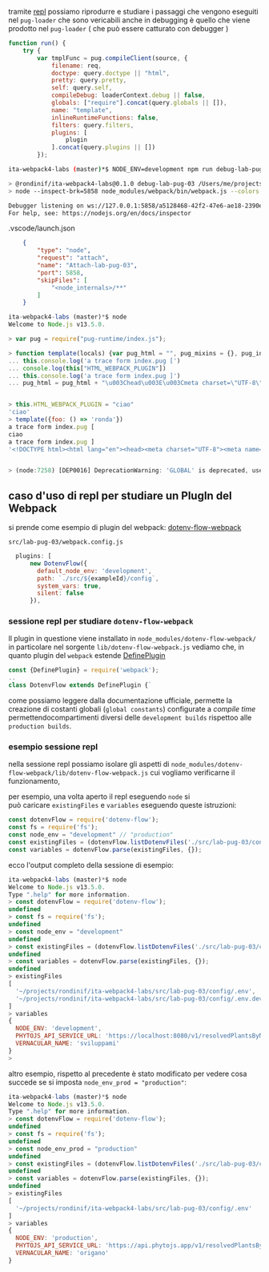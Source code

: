 <!-- private/debug-dot-env/pug-loader-template-debug.md -->

tramite [repl]() possiamo
riprodurre e studiare i passaggi che vengono eseguiti nel `pug-loader` 
che sono vericabili anche in debugging
è quello che viene prodotto nel `pug-loader` ( che può essere catturato con debugger )
``` js 
function run() {
    try {
        var tmplFunc = pug.compileClient(source, {
            filename: req,
            doctype: query.doctype || "html",
            pretty: query.pretty,
            self: query.self,
            compileDebug: loaderContext.debug || false,
            globals: ["require"].concat(query.globals || []),
            name: "template",
            inlineRuntimeFunctions: false,
            filters: query.filters,
            plugins: [
                plugin
            ].concat(query.plugins || [])
        });
```

``` bash
ita-webpack4-labs (master)*$ NODE_ENV=development npm run debug-lab-pug-03

> @rondinif/ita-webpack4-labs@0.1.0 debug-lab-pug-03 /Users/me/projects/rondinif/ita-webpack4-labs
> node --inspect-brk=5858 node_modules/webpack/bin/webpack.js --colors --config src/lab-pug-03/webpack.config.js --mode=development

Debugger listening on ws://127.0.0.1:5858/a5128468-42f2-47e6-ae18-2390e794263e
For help, see: https://nodejs.org/en/docs/inspector
```
.vscode/launch.json
``` json 
    {
        "type": "node",
        "request": "attach",
        "name": "Attach-lab-pug-03",
        "port": 5858,
        "skipFiles": [
            "<node_internals>/**"
        ]
    }
```


``` js
ita-webpack4-labs (master)*$ node 
Welcome to Node.js v13.5.0.

> var pug = require("pug-runtime/index.js");

> function template(locals) {var pug_html = "", pug_mixins = {}, pug_interp;;var locals_for_with = (locals || {});(function (JSON, Object, console, process) {pug_html = pug_html + "\u003C!DOCTYPE html\u003E\u003Chtml lang=\"en\"\u003E";
... this.console.log('a trace form index.pug [')
... console.log(this["HTML_WEBPACK_PLUGIN"])
... this.console.log('a trace form index.pug ]')
... pug_html = pug_html + "\u003Chead\u003E\u003Cmeta charset=\"UTF-8\"\u003E\u003Cmeta name=\"viewport\" content=\"width=device-width, initial-scale=1.0\"\u003E\u003Cmeta http-equiv=\"X-UA-Compatible\" content=\"ie=edge\"\u003E\u003Ctitle\u003E" + (pug.escape(null == (pug_interp = 'index.pug') ? "" : pug_interp)) + "\u003C\u002Ftitle\u003E\u003C\u002Fhead\u003E\u003Cbody\u003E\u003Ch3\u003Eprocess.env\u003C\u002Fh3\u003E\u003Cdiv class=\"debug\"\u003E" + (null == (pug_interp = JSON.stringify(process.env)) ? "" : pug_interp) + "\u003C\u002Fdiv\u003E\u003Ch3\u003Elocals.foo()\u003C\u002Fh3\u003E\u003Cdiv class=\"debug\"\u003E" + (null == (pug_interp = locals.foo()) ? "" : pug_interp) + "\u003C\u002Fdiv\u003E\u003Ch3\u003Elocals\u003C\u002Fh3\u003E\u003Cdiv class=\"debug\"\u003E" + (null == (pug_interp = JSON.stringify(locals)) ? "" : pug_interp) + "\u003C\u002Fdiv\u003E\u003Ch3\u003Ethis\u003C\u002Fh3\u003E\u003Cdiv class=\"debug\"\u003E" + (null == (pug_interp = JSON.stringify(Object.getOwnPropertyNames(this))) ? "" : pug_interp) + "\u003C\u002Fdiv\u003E\u003Ch3\u003Eglobal\u003C\u002Fh3\u003E\u003Cdiv class=\"debug\"\u003E" + (null == (pug_interp = JSON.stringify(Object.getOwnPropertyNames(this.global))) ? "" : pug_interp) + "\u003C\u002Fdiv\u003E\u003Ch3\u003EHTML_WEBPACK_PLUGIN keys\u003C\u002Fh3\u003E\u003Cdiv class=\"debug\"\u003E" + (null == (pug_interp = JSON.stringify(Object.keys(this.HTML_WEBPACK_PLUGIN))) ? "" : pug_interp) + "\u003C\u002Fdiv\u003E\u003Ch3\u003Ethis.globalThis keys:\u003C\u002Fh3\u003E\u003Cdiv class=\"debug\"\u003E" + (null == (pug_interp = JSON.stringify(Object.keys(this.globalThis))) ? "" : pug_interp) + "\u003C\u002Fdiv\u003E\u003Ch3\u003Eglobal[\"GLOBAL\"]\u003C\u002Fh3\u003E\u003Cdiv class=\"debug\"\u003E" + (null == (pug_interp = JSON.stringify(Object.getOwnPropertyNames(this.global["GLOBAL"]))) ? "" : pug_interp) + "\u003C\u002Fdiv\u003E\u003Ch3\u003Eglobal[\"root\"]\u003C\u002Fh3\u003E\u003Cdiv class=\"debug\"\u003E" + (null == (pug_interp = JSON.stringify(Object.getOwnPropertyNames(this.global["root"]))) ? "" : pug_interp) + "\u003C\u002Fdiv\u003E\u003C\u002Fbody\u003E\u003C\u002Fhtml\u003E";}.call(this,"JSON" in locals_for_with?locals_for_with.JSON:typeof JSON!=="undefined"?JSON:undefined,"Object" in locals_for_with?locals_for_with.Object:typeof Object!=="undefined"?Object:undefined,"console" in locals_for_with?locals_for_with.console:typeof console!=="undefined"?console:undefined,"process" in locals_for_with?locals_for_with.process:typeof process!=="undefined"?process:undefined));;return pug_html;};


> this.HTML_WEBPACK_PLUGIN = "ciao"
'ciao'
> template({foo: () => 'ronda'})
a trace form index.pug [
ciao
a trace form index.pug ]
'<!DOCTYPE html><html lang="en"><head><meta charset="UTF-8"><meta name="viewport" content="width=device-width, initial-scale=1.0"><meta http-equiv="X-UA-Compatible" content="ie=edge"...


> (node:7258) [DEP0016] DeprecationWarning: 'GLOBAL' is deprecated, use 'global'
```

## caso d'uso di repl per studiare un PlugIn del Webpack  
si prende come esempio di plugin del webpack: [dotenv-flow-webpack](https://www.npmjs.com/package/dotenv-flow-webpack)

`src/lab-pug-03/webpack.config.js`
``` js
  plugins: [
      new DotenvFlow({
        default_node_env: 'development',
        path: `./src/${exampleId}/config`,
        system_vars: true,
        silent: false
      }),
```

### sessione repl per studiare `dotenv-flow-webpack`
Il plugin in questione viene installato in `node_modules/dotenv-flow-webpack/` in particolare nel sorgente `lib/dotenv-flow-webpack.js` vediamo che, in quanto plugin del `webpack` estende [DefinePlugin](https://webpack.js.org/plugins/define-plugin/)  
``` js
const {DefinePlugin} = require('webpack');
..
class DotenvFlow extends DefinePlugin {`
```
come possiamo leggere dalla documentazione ufficiale, permette la creazione di costanti globali (`global constants`) configurate a *compile time* permettendocompartimenti diversi delle `development builds` rispettoo alle `production builds`.

### esempio sessione repl  
nella sessione repl possiamo isolare gli aspetti di 
`node_modules/dotenv-flow-webpack/lib/dotenv-flow-webpack.js`
cui vogliamo verificarne il funzionamento, 

per esempio, una volta aperto il repl eseguendo `node` si  
può caricare `existingFiles` e `variables` eseguendo queste istruzioni: 

``` js 
const dotenvFlow = require('dotenv-flow');
const fs = require('fs');
const node_env = "development" // "production"
const existingFiles = (dotenvFlow.listDotenvFiles('./src/lab-pug-03/config', { node_env }).filter(filename => fs.existsSync(filename)))
const variables = dotenvFlow.parse(existingFiles, {});
```

ecco l'output completo della sessione di esempio:
``` js
ita-webpack4-labs (master)*$ node 
Welcome to Node.js v13.5.0.
Type ".help" for more information.
> const dotenvFlow = require('dotenv-flow');
undefined
> const fs = require('fs');
undefined
> const node_env = "development"
undefined
> const existingFiles = (dotenvFlow.listDotenvFiles('./src/lab-pug-03/config', { node_env }).filter(filename => fs.existsSync(filename)))
undefined
> const variables = dotenvFlow.parse(existingFiles, {});
undefined
> existingFiles
[
  '~/projects/rondinif/ita-webpack4-labs/src/lab-pug-03/config/.env',
  '~/projects/rondinif/ita-webpack4-labs/src/lab-pug-03/config/.env.development'
]
> variables
{
  NODE_ENV: 'development',
  PHYTOJS_API_SERVICE_URL: 'https://localhost:8080/v1/resolvedPlantsByName',
  VERNACULAR_NAME: 'sviluppami'
}
> 
```

altro esempio, rispetto al precedente è stato modificato per vedere cosa succede se si imposta `node_env_prod = "production"`: 
``` js
ita-webpack4-labs (master)*$ node 
Welcome to Node.js v13.5.0.
Type ".help" for more information.
> const dotenvFlow = require('dotenv-flow');
undefined
> const fs = require('fs');
undefined
> const node_env_prod = "production"
undefined
> const existingFiles = (dotenvFlow.listDotenvFiles('./src/lab-pug-03/config', { node_env_prod }).filter(filename => fs.existsSync(filename)))
undefined
> const variables = dotenvFlow.parse(existingFiles, {});
undefined
> existingFiles
[
  '~/projects/rondinif/ita-webpack4-labs/src/lab-pug-03/config/.env'
]
> variables
{
  NODE_ENV: 'production',
  PHYTOJS_API_SERVICE_URL: 'https://api.phytojs.app/v1/resolvedPlantsByName',
  VERNACULAR_NAME: 'origano'
}
``` 